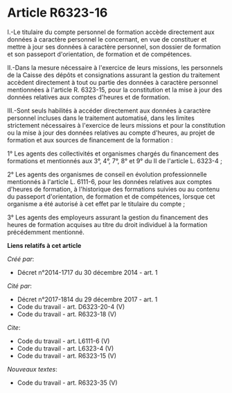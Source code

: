 # Article R6323-16

I.-Le titulaire du compte personnel de formation accède directement aux données à caractère personnel le concernant, en vue
de constituer et mettre à jour ses données à caractère personnel, son dossier de formation et son passeport d'orientation, de
formation et de compétences. 

II.-Dans la mesure nécessaire à l'exercice de leurs missions, les personnels de la Caisse des dépôts et consignations
assurant la gestion du traitement accèdent directement à tout ou partie des données à caractère personnel mentionnées à
l'article R. 6323-15, pour la constitution et la mise à jour des données relatives aux comptes d'heures et de formation. 

III.-Sont seuls habilités à accéder directement aux données à caractère personnel incluses dans le traitement automatisé,
dans les limites strictement nécessaires à l'exercice de leurs missions et pour la constitution ou la mise à jour des données
relatives au compte d'heures, au projet de formation et aux sources de financement de la formation : 

1° Les agents des collectivités et organismes chargés du financement des formations et mentionnés aux 3°, 4°, 7°, 8° et 9° du
II de l'article L. 6323-4 ; 

2° Les agents des organismes de conseil en évolution professionnelle mentionnés à l'article L. 6111-6, pour les données
relatives aux comptes d'heures de formation, à l'historique des formations suivies ou au contenu du passeport d'orientation,
de formation et de compétences, lorsque cet organisme a été autorisé à cet effet par le titulaire du compte ; 

3° Les agents des employeurs assurant la gestion du financement des heures de formation acquises au titre du droit individuel
à la formation précédemment mentionné.

**Liens relatifs à cet article**

_Créé par_:

  - Décret n°2014-1717 du 30 décembre 2014 - art. 1

_Cité par_:

  - Décret n°2017-1814 du 29 décembre 2017 - art. 1
  - Code du travail - art. D6323-20-4 (V)
  - Code du travail - art. R6323-18 (V)

_Cite_:

  - Code du travail - art. L6111-6 (V)
  - Code du travail - art. L6323-4 (V)
  - Code du travail - art. R6323-15 (V)

_Nouveaux textes_:

  - Code du travail - art. R6323-35 (V)
